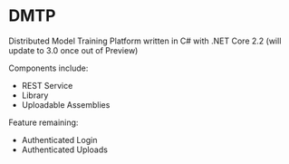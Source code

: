 # DMTP
Distributed Model Training Platform written in C# with .NET Core 2.2 (will update to 3.0 once out of Preview)

Components include:
* REST Service
* Library
* Uploadable Assemblies

Feature remaining:
* Authenticated Login
* Authenticated Uploads
